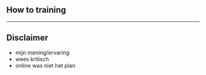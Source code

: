 <!-- .slide: class="is-welcome" -->

## How to training

---

## Disclaimer

- mijn mening/ervaring
- wees kritisch
- online was niet het plan
